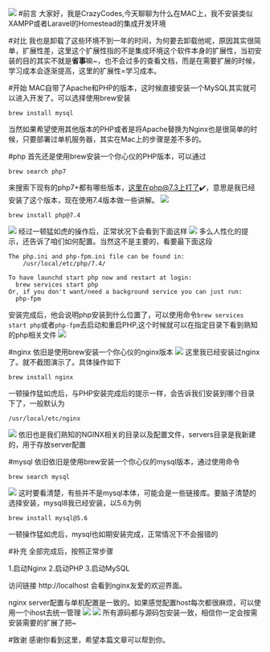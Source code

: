 ![](https://resources.blog.fastrun.cn/wp-content/uploads/2020/10/2663373599-5e6c5b38ccd6e_articlex.png)
#前言
大家好，我是CrazyCodes,今天聊聊为什么在MAC上，我不安装类似XAMPP或者Laravel的Homestead的集成开发环境

#对比
我也是卸载了这些环境不到一年的时间，为何要去卸载他呢，原因其实很简单，扩展性差，这里这个扩展性指的不是集成环境这个软件本身的扩展性，当初安装的目的其实不就是**省事**嘛~，也不会过多的查看文档，而是在需要扩展的时候，学习成本会逐渐提高，这里的扩展性=学习成本。

#开始
MAC自带了Apache和PHP的版本，这时候直接安装一个MySQL其实就可以进入开发了。可以选择使用brew安装
```
brew install mysql
```
当然如果希望使用其他版本的PHP或者是将Apache替换为Nginx也是很简单的时候，只要部署过单机服务器，其实在Mac上的步骤是差不多的。

#php
首先还是使用brew安装一个你心仪的PHP版本，可以通过
```
brew search php7
```
来搜索下现有的php7+都有哪些版本，这里在php@7.3上打了✔️，意思是我已经安装了这个版本，现在使用7.4版本做一些讲解。
![](https://resources.blog.fastrun.cn/wp-content/uploads/2020/10/466241470-5e6c555346980_articlex.png)
```
brew install php@7.4
```
![](https://resources.blog.fastrun.cn/wp-content/uploads/2020/10/2672533940-5e6c55a27aaaf_articlex.png)
经过一顿猛如虎的操作后，正常状况下会看到下面这样
![](https://resources.blog.fastrun.cn/wp-content/uploads/2020/10/545534636-5e6c56cb4b177_articlex.png)
多么人性化的提示，还告诉了咱们如何配置。当然这不是主要的，看要最下面这段
```
The php.ini and php-fpm.ini file can be found in:
    /usr/local/etc/php/7.4/

To have launchd start php now and restart at login:
  brew services start php
Or, if you don't want/need a background service you can just run:
  php-fpm
```
安装完成后，他会说明php安装到什么位置了，可以使用命令```brew services start php```或者```php-fpm```去启动和重启PHP,这个时候就可以在指定目录下看到熟知的php相关文件
![](https://resources.blog.fastrun.cn/wp-content/uploads/2020/10/2171069275-5e6c579c8338c_articlex.png)

#nginx
依旧是使用brew安装一个你心仪的nginx版本
![](https://resources.blog.fastrun.cn/wp-content/uploads/2020/10/3431562296-5e6c57fdd1c38.png)
这里我已经安装过nginx了。就不截图演示了。具体操作如下
```
brew install nginx
```
一顿操作猛如虎后，与PHP安装完成后的提示一样，会告诉我们安装到哪个目录下了，一般默认为
```
/usr/local/etc/nginx
```
![](https://resources.blog.fastrun.cn/wp-content/uploads/2020/10/2415719393-5e6c5856a46e0_articlex.png)
依旧也是我们熟知的NGINX相关的目录以及配置文件，servers目录是我新建的，用于存放server配置

#mysql
依旧依旧是使用brew安装一个你心仪的mysql版本，通过使用命令
```
brew search mysql
```
![](https://resources.blog.fastrun.cn/wp-content/uploads/2020/10/642420240-5e6c58d047385_articlex.png)
这时要看清楚，有些并不是mysql本体，可能会是一些链接库。要脑子清楚的选择安装，mysql8我已经安装，以5.6为例
```
brew install mysql@5.6
```
一顿操作猛如虎后，mysql也如期安装完成，正常情况下不会报错的

#补充
全部完成后，按照正常步骤

1.启动Nginx
2.启动PHP
3.启动MySQL

访问链接 http://localhost
会看到nginx友爱的欢迎界面。

nginx server配置与单机配置是一致的。如果感觉配置host每次都很麻烦，可以使用一个ihost去统一管理
![](https://resources.blog.fastrun.cn/wp-content/uploads/2020/10/2072146744-5e6c5a82cea9f_articlex.png)
![](https://resources.blog.fastrun.cn/wp-content/uploads/2020/10/780687878-5e6c5a63f1390_articlex.png)
所有源码都与源码包安装一致，相信你一定会按需安装需要的扩展了把~

#致谢
感谢你看到这里，希望本篇文章可以帮到你。